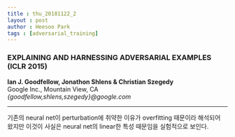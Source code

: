 ```yaml
---
title : thu_20181122_2
layout : post
author : Heesoo Park
tags : [adversarial_training]
---
```


<h3>EXPLAINING AND HARNESSING
ADVERSARIAL EXAMPLES (ICLR 2015)</h3>


<p>

<b>Ian J. Goodfellow, Jonathon Shlens & Christian Szegedy</b><br/>
Google Inc., Mountain View, CA<br/>
<em>{goodfellow,shlens,szegedy}@google.com</em>









</p>

<hr />
<p>
기존의 neural net이 perturbation에 취약한 이유가 overfitting 때문이라 해석되어 왔지만 이것이 사실은 neural net의 linear한 특성 때문임을 실험적으로 보인다.
</p>
